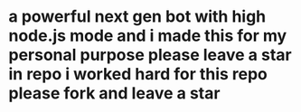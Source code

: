 # a powerful next gen bot with high node.js mode and i made this for my personal purpose please leave a star in repo i worked hard for this repo please fork and leave a star
